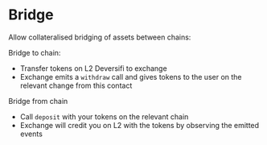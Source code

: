 # Bridge

Allow collateralised bridging of assets between chains:

Bridge to chain:

- Transfer tokens on L2 Deversifi to exchange
- Exchange emits a `withdraw` call and gives tokens to the user on the relevant change from this contact

Bridge from chain

- Call `deposit` with your tokens on the relevant chain
- Exchange will credit you on L2 with the tokens by observing the emitted events
